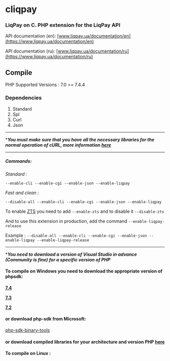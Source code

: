 # cliqpay
### LiqPay on C. PHP extension for the LiqPay API

API documentation (en): [www.liqpay.ua/documentation/en](https://www.liqpay.ua/documentation/en)

API documentation (ru): [www.liqpay.ua/documentation/ru](https://www.liqpay.ua/documentation/ru)

## Compile

PHP Supported Versions : 7.0 >= 7.4.4

### Dependencies

1. Standard
2. Spl
3. Curl
4. Json

----------------------------------------------

****You must make sure that you have all the necessary libraries for the normal operation of cURL, more information [here](https://www.php.net/manual/en/curl.installation.php)***

----------------------------------------------

##### Commands:

*Standard :*

`--enable-cli --enable-cgi --enable-json --enable-liqpay`

*Fast and clean :*

`--disable-all --enable-cli --enable-cgi --enable-json --enable-liqpay`

To enable [ZTS](http://www.phpinternalsbook.com/php7/extensions_design/globals_management.html#using-tsrm-macros-to-protect-global-space) you need to add `--enable-zts` and to disable it `--disable-zts`

And to use this extension in production, add the command `--enable-liqpay-release`

Example : `--disable-all --enable-cli --enable-cgi --enable-json --enable-liqpay --enable-liqpay-release`

---------------------------------------------

****You need to download a version of Visual Studio in advance (Community is fine) for a specific version of PHP***

#### To compile on Windows you need to download the appropriate version of phpsdk:
**[7.4](https://windows.php.net/download#php-7.4)**

**[7.3](https://windows.php.net/download#php-7.3)**

**[7.2](https://windows.php.net/download#php-7.2)**

#### or download php-sdk from Microsoft:

[php-sdk-binary-tools](https://github.com/microsoft/php-sdk-binary-tools)

#### or download compiled libraries for your architecture and version PHP [here](https://github.com/OsvoDev/cliqpay/releases/tag/1.0.0)

#### To compile on Linux :
